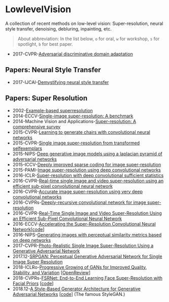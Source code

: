 # LowlevelVision
A collection of recent methods on low-level vision: Super-resolution, neural style transfer, denoising, debluring, inpainting, etc.

> About abbreviation: In the list below, `o` for oral, `w` for workshop, `s` for spotlight, `b` for best paper.


- 2017-CVPR-[Adversarial discriminative domain adaptation]()

## Papers: Neural Style Transfer
- 2017-IJCAI-[Demystifying neural style transfer](https://arxiv.org/pdf/1701.01036.pdf)

## Papers: Super Resolution
- 2002-[Example-based superresolution]()
- 2014-ECCV-[Single-image super-resolution: A benchmark]()
- 2014-Machine Vision and Applications-[Super-resolution: A comprehensive survey]()
- 2015-CVPR-[Learning to generate chairs with convolutional neural networks]()
- 2015-CVPR-[Single image super-resolution from transformed selfexemplars]()
- 2015-NIPS-[Deep generative image models using a laplacian pyramid of adversarial networks]()
- 2015-ICCV-[Deeply improved sparse coding for image super-resolution]()
- 2015-PAMI-[Image super-resolution using deep convolutional networks](https://arxiv.org/pdf/1501.00092.pdf)
- 2016-ICLR-[Super-resolution with deep convolutional sufficient statistics](https://arxiv.org/abs/1511.05666)
- 2016-CVPR-[Real-time single image and video super-resolution using an efficient sub-pixel convolutional neural network]()
- 2016-CVPR-[Accurate image super-resolution using very deep convolutional networks]()
- 2016-CVPRs-[Deeply-recursive convolutional network for image super-resolution](https://www.cv-foundation.org/openaccess/content_cvpr_2016/papers/Kim_Deeply-Recursive_Convolutional_Network_CVPR_2016_paper.pdf)
- 2016-CVPR-[Real-Time Single Image and Video Super-Resolution Using an Efficient Sub-Pixel Convolutional Neural Network](https://arxiv.org/abs/1609.05158)
- 2016-ECCV-[Accelerating the Super-Resolution Convolutional Neural Network](https://arxiv.org/abs/1608.00367)[[code](http://mmlab.ie.cuhk.edu.hk/projects/FSRCNN.html)]
- 2016-NIPS-[Generating images with perceptual similarity metrics based on deep networks](https://arxiv.org/abs/1602.02644)
- 2017-CVPR-[Photo-Realistic Single Image Super-Resolution Using a Generative Adversarial Network](https://arxiv.org/abs/1609.04802)
- 2017.12-[SRPGAN: Perceptual Generative Adversarial Network for Single Image Super Resolution](https://arxiv.org/abs/1712.05927)
- 2018-ICLRo-[Progressive Growing of GANs for Improved Quality, Stability, and Variation](https://arxiv.org/pdf/1710.10196.pdf) [[OpenReview](https://openreview.net/forum?id=Hk99zCeAb&noteId=Hk99zCeAb)]
- 2018-CVPRs-[FSRNet: End-to-End Learning Face Super-Resolution with Facial Priors](http://openaccess.thecvf.com/content_cvpr_2018/papers/Chen_FSRNet_End-to-End_Learning_CVPR_2018_paper.pdf) [[code](https://github.com/tyshiwo/FSRNet)]
- 2018.12-[A Style-Based Generator Architecture for Generative Adversarial Networks](https://arxiv.org/abs/1812.04948) [[code](https://github.com/NVlabs/stylegan)] (The famous StyleGAN.)


